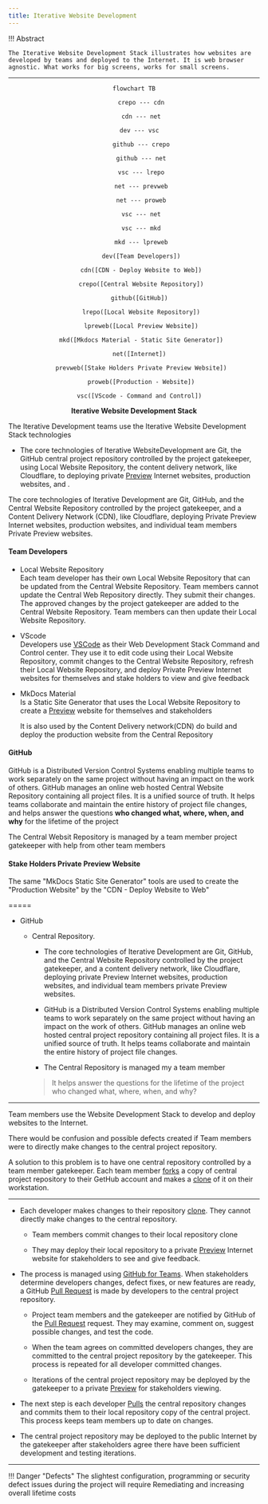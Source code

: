 ```yaml
---
title: Iterative Website Development
---
```


!!! Abstract 

	The Iterative Website Development Stack illustrates how websites are developed by teams and deployed to the Internet. It is web browser agnostic. What works for big screens, works for small screens.


---

<div style="text-align: center;">


``` mermaid
flowchart TB
	
	crepo --- cdn

	cdn --- net

	dev --- vsc 

	github --- crepo

	github --- net
	
	vsc --- lrepo
	
	net --- prevweb

	net --- proweb

	vsc --- net

	vsc --- mkd

	mkd --- lpreweb

	dev([Team Developers])

	cdn([CDN - Deploy Website to Web])

	crepo([Central Website Repository])

	github([GitHub]) 

	lrepo([Local Website Repository])

	lpreweb([Local Preview Website])

	mkd([Mkdocs Material - Static Site Generator])

	net([Internet]) 
	
	prevweb([Stake Holders Private Preview Website])

	proweb([Production - Website])

	vsc([VScode - Command and Control]) 

```
<b>Iterative Website Development Stack</b>
</div>


The Iterative Development teams use the Iterative Website Development Stack technologies

- The core technologies of Iterative WebsiteDevelopment are Git, the GitHub central project repository controlled by the project gatekeeper,  using Local Website Repository, the content delivery network, like Cloudflare, to deploying private [Preview](preview.md) Internet websites, production websites, and .

The core technologies of Iterative Development are Git, GitHub, and the Central Website Repository controlled by the project gatekeeper, and a Content Delivery Network (CDN), like Cloudflare, deploying Private Preview Internet websites, production websites, and individual team members Private Preview websites.


#### Team Developers 

- Local Website Repository   
	Each team developer has their own Local Website Repository that can be updated from the Central Website Repository. Team members cannot update the Central Web Repository directly. They submit their changes. The approved changes by the project gatekeeper are added to the Central Website Repository. Team members can then update their Local Website Repository.

- VScode   
	Developers use [VSCode](vscode.md) as their Web Development Stack Command and Control center. They use it to edit code using their Local Website Repository, commit changes to the Central Website Repository, refresh their Local Website Repository, and deploy Private Preview Internet websites for themselves and stake holders to view and give feedback
	
- MkDocs Material  
	Is a Static Site Generator that uses the Local Website Repository to create a [Preview](preview.md) website for themselves and stakeholders  
	
	It is also used by the Content Delivery network(CDN) do build and deploy the production website from the Central Repository

#### GitHub

GitHub is a Distributed Version Control Systems enabling multiple teams to work separately on the same project without having an impact on the work of others. GitHub manages an online web hosted Central Website Repository containing all project files. It is a unified source of truth. It helps teams collaborate and maintain the entire history of project file changes, and helps answer the questions **who changed what, where, when, and why** for the lifetime of the project

The Central Websit Repository is managed by a team member project gatekeeper with help from other team members


#### Stake Holders Private Preview Website  
  
The same "MkDocs Static Site Generator" tools are used to create the "Production Website" by the "CDN - Deploy Website to Web"

=====

- GitHub  
    - Central Repository.  
	
    	- The core technologies of Iterative Development are Git, GitHub, and the Central Website Repository controlled by the project gatekeeper, and a content delivery network, like Cloudflare, deploying private Preview Internet websites, production websites, and individual team members private Preview websites.
		
		- GitHub is a Distributed Version Control Systems enabling multiple teams to work separately on the same project without having an impact on the work of others. GitHub manages an online web hosted central project repository containing all project files. It is a unified source of truth. It helps teams collaborate and maintain the entire history of project file changes.

		- The Central Repository is managed my a team member

		>It helps answer the questions for the lifetime of the project who changed what, where, when, and why?



---



Team members use the Website Development Stack to develop and deploy websites to the Internet. 

There would be confusion and possible defects created if Team members were to directly make changes to the central project repository.  

A solution to this problem is to have one central repository controlled by a team member gatekeeper. Each team member [forks](git-github#fork) a copy of central project repository to their GetHub account and makes a [clone](glossary#clone) of it on their workstation.

---


- Each developer makes changes to their repository [clone](glossary#clone). They cannot directly make changes to the central repository.

	- Team members commit changes to their local repository clone

	- They may deploy their local repository to a private [Preview](preview.md) Internet website for stakeholders to see and give feedback. 

- The process is managed using [GitHub for Teams](https://github.com/team). When stakeholders determine developers changes, defect fixes, or new features are ready, a GitHub [Pull Request](git-github#pull-request) is made by developers to the central project repository. 

	- Project team members and the gatekeeper are notified by GitHub of the [Pull Request](git-github#pull-request) request. They may examine, comment on, suggest possible changes, and test the code. 

	- When the team agrees on committed developers changes, they are committed to the central project repository by the gatekeeper. This process is repeated for all developer committed changes. 

	- Iterations of the central project repository may be deployed by the gatekeeper to a private [Preview](preview.md)  for stakeholders viewing. 

- The next step is each developer [Pulls](git-github#pull) the central repository changes and commits them to their local repository copy of the central project. This process keeps team members up to date on changes.

- The central project repository may be deployed to the public Internet by the gatekeeper after stakeholders agree there have been sufficient development and testing iterations.

---

!!! Danger "Defects"
	The slightest configuration, programming or security defect issues during the project will require Remediating and increasing overall lifetime costs 
